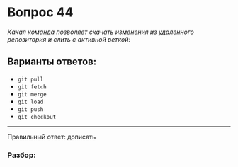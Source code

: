 # Вопрос 44
_Какая команда позволяет скачать изменения из удаленного репозитория и слить с активной веткой:_

## Варианты ответов:

- `git pull`
- `git fetch`
- `git merge`
- `git load`
- `git push`
- `git checkout`

___

Правильный ответ: дописать

### Разбор: